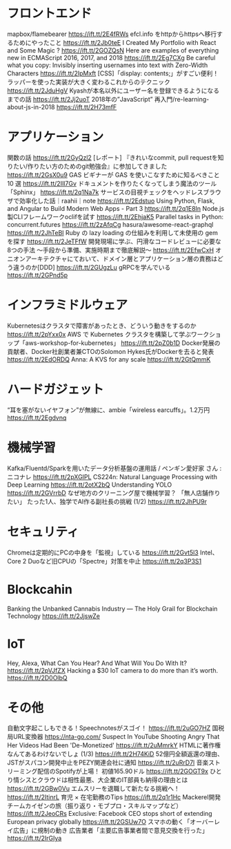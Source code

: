 # フロントエンド
mapbox/flamebearer https://ift.tt/2E4fRWs
efcl.info をhttpからhttpsへ移行するためにやったこと https://ift.tt/2Jb0teE
I Created My Portfolio with React and Some Magic ? https://ift.tt/2GOZQsN
Here are examples of everything new in ECMAScript 2016, 2017, and 2018 https://ift.tt/2Eg7CXg
Be careful what you copy: Invisibly inserting usernames into text with Zero-Width Characters https://ift.tt/2IpMxft
[CSS]「display: contents;」がすごい便利！ラッパーを使った実装が大きく変わるこれからのテクニック https://ift.tt/2JduHgV
Kyashが本名以外にユーザー名を登録できるようになるまでの話 https://ift.tt/2Jj2uoT
2018年の”JavaScript” 再入門/re-learning-about-js-in-2018 https://ift.tt/2H73mfF

# アプリケーション
関数の話 https://ift.tt/2GyQzl2
[レポート] 『きれいなcommit, pull requestを知りたい/作りたい方のためのgit勉強会』に参加してきました https://ift.tt/2GsX0u9
GAS ビギナーが GAS を使いこなすために知るべきこと 10 選 https://ift.tt/2IlI7Gv
ドキュメントを作りたくなってしまう魔法のツール「Sphinx」 https://ift.tt/2q1Na7k
サービスの目視チェックをヘッドレスブラウザで効率化した話｜raahii｜note https://ift.tt/2Edstuo
Using Python, Flask, and Angular to Build Modern Web Apps - Part 3 https://ift.tt/2q1E8In
Node.js製CLIフレームワークoclifを試す https://ift.tt/2EhjaK5
Parallel tasks in Python: concurrent.futures https://ift.tt/2zAfqCg
hasura/awesome-react-graphql https://ift.tt/2JhTeBI
Ruby の lazy loading の仕組みを利用して未使用の gem を探す https://ift.tt/2JeTFfW
開発現場に学ぶ、円滑なコードレビューに必要な8つの手法 〜手段から準備、実施時期まで徹底解説〜 https://ift.tt/2EfwCxH
オニオンアーキテクチャにておいて、ドメイン層とアプリケーション層の責務はどう違うのか[DDD] https://ift.tt/2GUgzLu
gRPCを学んでいる https://ift.tt/2GPnd5p

# インフラミドルウェア
Kubernetesはクラスタで障害があったとき、どういう動きをするのか https://ift.tt/2pYxx0x
AWS で Kubernetes クラスタを構築して学ぶワークショップ「aws-workshop-for-kubernetes」 https://ift.tt/2pZ0b1D
Docker発展の貢献者、Docker社創業者兼CTOのSolomon Hykes氏がDockerを去ると発表 https://ift.tt/2EdORDQ
Anna: A KVS for any scale https://ift.tt/2GtQmmK

# ハードガジェット
“耳を塞がないイヤフォン”が無線に、ambie「wireless earcuffs」。1.2万円 https://ift.tt/2Egdvnq

# 機械学習
Kafka/Fluentd/Sparkを用いたデータ分析基盤の運用話 / ペンギン愛好家 さん : ニコナレ https://ift.tt/2pXGIPL
CS224n: Natural Language Processing with Deep Learning https://ift.tt/2otX2bQ
Understanding YOLO https://ift.tt/2GVrrbD
なぜ地方のクリーニング屋で機械学習？ 「無人店舗作りたい」 たった1人、独学でAI作る副社長の挑戦 (1/2) https://ift.tt/2JhPU9r

# セキュリティ
Chromeは定期的にPCの中身を「監視」している https://ift.tt/2Gvt5l3
Intel、Core 2 Duoなど旧CPUの「Spectre」対策を中止 https://ift.tt/2q3P3S1

# Blockcahin
Banking the Unbanked Cannabis Industry — The Holy Grail for Blockchain Technology https://ift.tt/2JjswZe

# IoT
Hey, Alexa, What Can You Hear? And What Will You Do With It? https://ift.tt/2pVJfZX
Hacking a $30 IoT camera to do more than it’s worth. https://ift.tt/2D0OlbQ

# その他
自動文字起こしもできる！Speechnotesがスゴイ！ https://ift.tt/2uGO7HZ
国税局URL変換器 https://nta-go.com/
Suspect In YouTube Shooting Angry That Her Videos Had Been 'De-Monetized' https://ift.tt/2uMmrkY
HTMLに著作権なんてあるわけないでしょ (1/3) https://ift.tt/2H74KiD
52億円全額返還の理由、JSTがスパコン開発中止をPEZY関連会社に通知 https://ift.tt/2uRrD7l
音楽ストリーミング配信のSpotifyが上場！ 初値165.90ドル https://ift.tt/2GOGT9x
ひとり情シスとクラウドは相性最悪、大企業のIT部員も納得の理由とは https://ift.tt/2GBw0Vu
エムスリーを退職して新たなる挑戦へ！ https://ift.tt/2ItinrL
育児 × 在宅勤務のTips https://ift.tt/2q1r1Hc
Mackerel開発チームカイゼンの旅（振り返り・モブプロ・スキルマップなど） https://ift.tt/2JeoCRs
Exclusive: Facebook CEO stops short of extending European privacy globally https://ift.tt/2GSUw7O
スマホの動く「オーバーレイ広告」に規制の動き 広告業者「主要広告事業者間で意見交換を行った」 https://ift.tt/2IrGIya
